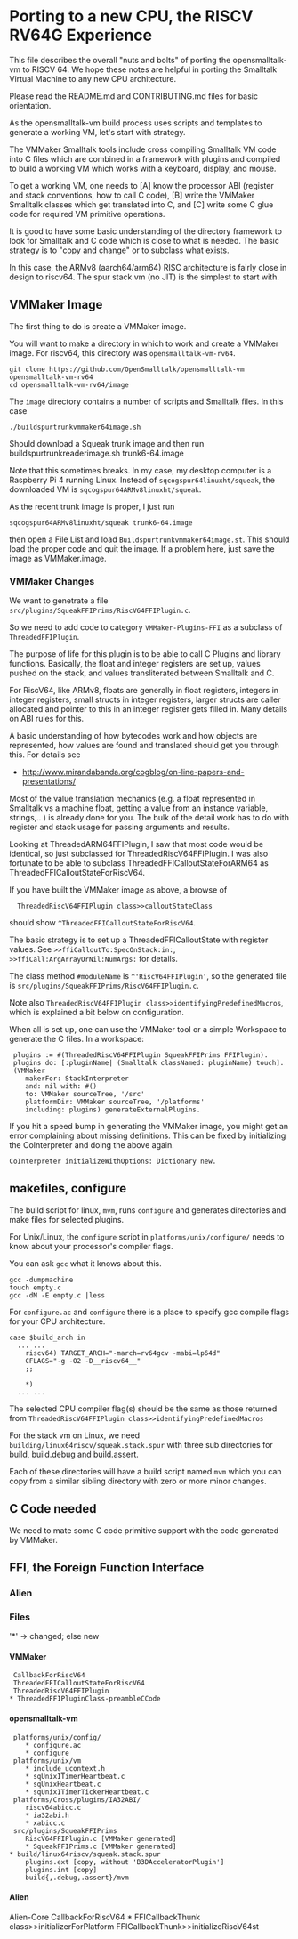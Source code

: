 # Porting to a new CPU, the RISCV RV64G Experience

This file describes the overall "nuts and bolts" of porting
the opensmalltalk-vm to RISCV 64.
We hope these notes are helpful in porting the Smalltalk Virtual Machine 
to any new CPU architecture.

Please read the README.md and CONTRIBUTING.md files for basic orientation.

As the opensmalltalk-vm build process uses
scripts and templates to generate a working VM, let's start with strategy.

The VMMaker Smalltalk tools include cross compiling Smalltalk VM code
into C files which are combined in a framework with plugins and compiled to
build a working VM which works with a keyboard, display, and mouse.

To get a working VM, one needs to
[A] know the processor ABI
(register and stack conventions, how to call C code),
[B] write the VMMaker Smalltalk classes which get translated into C,
and [C] write some C glue code for required VM primitive operations.

It is good to have some basic understanding of the directory framework
to look for Smalltalk and C code which is close to what is needed.
The basic strategy is to "copy and change" or to subclass what exists.

In this case, the ARMv8 (aarch64/arm64) RISC architecture is
fairly close in design to riscv64.
The spur stack vm (no JIT) is the simplest to start with.

## VMMaker Image

The first thing to do is create a VMMaker image.

You will want to make a directory in which to work and create a VMMaker image.
For riscv64, this directory was `opensmalltalk-vm-rv64`.
```
git clone https://github.com/OpenSmalltalk/opensmalltalk-vm opensmalltalk-vm-rv64
cd opensmalltalk-vm-rv64/image
```

The `image` directory contains a number of scripts and Smalltalk files.  In this case
```
./buildspurtrunkvmmaker64image.sh
```
Should download a Squeak trunk image and then run
	buildspurtrunkreaderimage.sh trunk6-64.image

Note that this sometimes breaks.
In my case, my desktop computer is a Raspberry Pi 4 running Linux.
Instead of `sqcogspur64linuxht/squeak`, the
downloaded VM is `sqcogspur64ARMv8linuxht/squeak`.

As the recent trunk image is proper, I just run
```
sqcogspur64ARMv8linuxht/squeak trunk6-64.image
```
then open a File List and load `Buildspurtrunkvmmaker64image.st`.
This should load the proper code and quit the image.  If a problem here,
just save the image as VMMaker.image.

### VMMaker Changes

We want to genetrate a file `src/plugins/SqueakFFIPrims/RiscV64FFIPlugin.c`.

So we need to add code to category `VMMaker-Plugins-FFI`
as a subclass of `ThreadedFFIPlugin`.

The purpose of life for this plugin is to be able to
call C Plugins and library functions.
Basically, the float and integer registers are set up, values pushed on the stack,
and values transliterated between Smalltalk and C.

For RiscV64, like ARMv8, floats are generally in float registers, integers in
integer registers, small structs in integer registers, larger structs are caller
allocated and pointer to this in an integer register gets filled in.  Many details on
ABI rules for this.

A basic understanding of how bytecodes work and how
objects are represented, how values are found and
translated should get you through this.
For details see
 * http://www.mirandabanda.org/cogblog/on-line-papers-and-presentations/

Most of the value translation mechanics (e.g.
a float represented in Smalltalk vs a machine float,
getting a value from an instance variable, strings,.. ) is already
done for you.
The bulk of the detail work has to do with register and stack usage for passing
arguments and results.  

Looking at ThreadedARM64FFIPlugin, I saw that most code would be identical, so just
subclassed for ThreadedRiscV64FFIPlugin.  I was also fortunate to be able to subclass
ThreadedFFICalloutStateForARM64 as ThreadedFFICalloutStateForRiscV64.

If you have built the VMMaker image as above, a browse of
```Smalltalk
  ThreadedRiscV64FFIPlugin class>>calloutStateClass
```
should show `^ThreadedFFICalloutStateForRiscV64`.

The basic strategy is to set up a ThreadedFFICalloutState with register values.
See `>>ffiCalloutTo:SpecOnStack:in:`, `>>ffiCall:ArgArrayOrNil:NumArgs:` for details.

The class method `#moduleName` is `^'RiscV64FFIPlugin'`, so the generated file
is `src/plugins/SqueakFFIPrims/RiscV64FFIPlugin.c`.

Note also `ThreadedRiscV64FFIPlugin class>>identifyingPredefinedMacros`, which
is explained a bit below on configuration.

When all is set up, one can use the VMMaker tool or
a simple Workspace to generate the C files.  In a workspace:
```Smalltalk
 plugins := #(ThreadedRiscV64FFIPlugin SqueakFFIPrims FFIPlugin).
 plugins do: [:pluginName| (Smalltalk classNamed: pluginName) touch].
 (VMMaker
	makerFor: StackInterpreter
	and: nil with: #()
	to: VMMaker sourceTree, '/src'
	platformDir: VMMaker sourceTree, '/platforms'
	including: plugins) generateExternalPlugins.
```
If you hit a speed bump in generating the VMMaker image, you
might get an error complaining about missing definitions.
This can be fixed by initializing the CoInterpreter and
doing the above again.
```Smalltalk
CoInterpreter initializeWithOptions: Dictionary new. 
```

## makefiles, configure

The build script for linux, `mvm`, runs `configure` and generates
directories and make files for selected plugins.

For Unix/Linux, the `configure` script in `platforms/unix/configure/` needs
to know about your processor's compiler flags.

You can ask `gcc` what it knows about this.
```
gcc -dumpmachine
touch empty.c
gcc -dM -E empty.c |less
```
For `configure.ac` and `configure` there is a place
to specify gcc compile flags for your CPU architecture.
```
case $build_arch in
  ... ...
	riscv64) TARGET_ARCH="-march=rv64gcv -mabi=lp64d"
 	CFLAGS="-g -O2 -D__riscv64__"
 	;;

	*)
  ... ...
 ```
The selected CPU compiler flag(s) should be the same as those
returned from `ThreadedRiscV64FFIPlugin class>>identifyingPredefinedMacros`

For the stack vm on Linux, we need `building/linux64riscv/squeak.stack.spur`
with three sub directories for build, build.debug and build.assert.

Each of these directories will have a build script named `mvm` which you can copy
from a similar sibling directory with zero or more minor changes.

## C Code needed

We need to mate some C code primitive support with the code generated by VMMaker.

## FFI, the Foreign Function Interface

### Alien





### Files

'*' -> changed; else new

#### VMMaker
```
 CallbackForRiscV64
 ThreadedFFICalloutStateForRiscV64
 ThreadedRiscV64FFIPlugin
* ThreadedFFIPluginClass-preambleCCode
```
#### opensmalltalk-vm
```
 platforms/unix/config/
	* configure.ac
	* configure
 platforms/unix/vm
	* include_ucontext.h
	* sqUnixITimerHeartbeat.c
	* sqUnixHeartbeat.c
	* sqUnixITimerTickerHeartbeat.c
 platforms/Cross/plugins/IA32ABI/
	riscv64abicc.c
	* ia32abi.h
	* xabicc.c
 src/plugins/SqueakFFIPrims
	RiscV64FFIPlugin.c [VMMaker generated]
	* SqueakFFIPrims.c [VMMaker generated]
* build/linux64riscv/squeak.stack.spur
	plugins.ext [copy, without 'B3DAcceleratorPlugin']
	plugins.int [copy]
	build{,.debug,.assert}/mvm
```
#### Alien
  Alien-Core
	CallbackForRiscV64
	* FFICallbackThunk class>>initializerForPlatform
	FFICallbackThunk>>initializeRiscV64st
	
#
